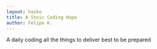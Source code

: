 ```yaml
---
layout: haiku
title: A Stoic Coding Hope
author: Felipe K.
---
```


A daily coding
all the things to deliver
best to be prepared